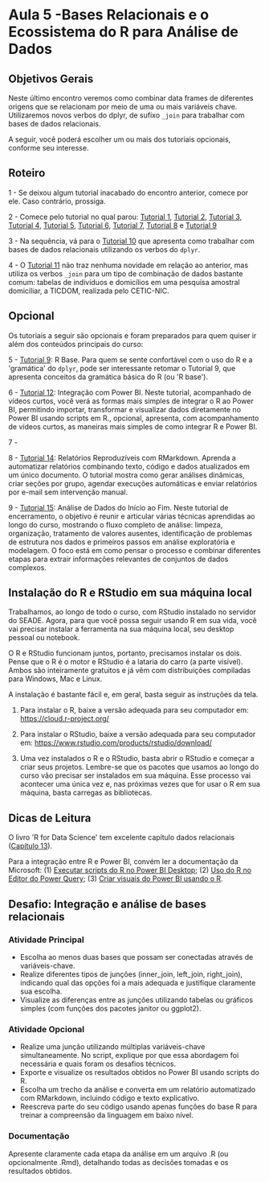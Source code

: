 # Aula 5 -Bases Relacionais e o Ecossistema do R para Análise de Dados

## Objetivos Gerais

Neste último encontro veremos como combinar data frames de diferentes origens que se relacionam por meio de uma ou mais variáveis chave. Utilizaremos novos verbos do dplyr, de sufixo `_join` para trabalhar com bases de dados relacionais.

A seguir, você poderá escolher um ou mais dos tutoriais opcionais, conforme seu interesse. 

## Roteiro

<!--- 0 - Às 8h30 faremos um encontro virtual (Teams) para falarmos dos objetivos de hoje e tirarmos dúvidas sobre a aula passada. --->

1 - Se deixou algum tutorial inacabado do encontro anterior, comece por ele. Caso contrário, prossiga.

2 - Comece pelo tutorial no qual parou: [Tutorial 1](/tutorial/tutorial-01.md), [Tutorial 2](/tutorial/tutorial-02.md), [Tutorial 3](/tutorial/tutorial-03.md), [Tutorial 4](/tutorial/tutorial-04.md), [Tutorial 5](/tutorial/tutorial-05.md), [Tutorial 6](/tutorial/tutorial-06.md), [Tutorial 7](/tutorial/tutorial-07.md), [Tutorial 8](/tutorial/tutorial-08.md) e [Tutorial 9](/tutorial/tutorial-09.md)

3 - Na sequência, vá para o [Tutorial 10](/tutorial/tutorial-10.md) que apresenta como trabalhar com bases de dados relacionais utilizando os verbos do `dplyr`.

4 - O [Tutorial 11](/tutorial/tutorial-11.md) não traz nenhuma novidade em relação ao anterior, mas utiliza os verbos `_join` para um tipo de combinação de dados bastante comum: tabelas de indivíduos e domicílios em uma pesquisa amostral domiciliar, a TICDOM, realizada pelo CETIC-NIC.

## Opcional

Os tutoriais a seguir são opcionais e foram preparados para quem quiser ir além dos conteúdos principais do curso:

5 - [Tutorial 9](/tutorial/tutorial-09.md): R Base.
Para quem se sente confortável com o uso do R e a 'gramática' do `dplyr`, pode ser interessante retomar o Tutorial 9, que apresenta conceitos da gramática básica do R (ou 'R base').

6 - [Tutorial 12](/tutorial/tutorial-12.md): Integração com Power BI.
Neste tutorial, acompanhado de vídeos curtos, você verá as formas mais simples de integrar o R ao Power BI, permitindo importar, transformar e visualizar dados diretamente no Power BI usando scripts em R., opcional, apresenta, com acompanhamento de vídeos curtos, as maneiras mais simples de como integrar R e Power BI.

7 - 

8 - [Tutorial 14](/tutorial/tutorial-14.md): Relatórios Reproduzíveis com RMarkdown.
Aprenda a automatizar relatórios combinando texto, código e dados atualizados em um único documento. O tutorial mostra como gerar análises dinâmicas, criar seções por grupo, agendar execuções automáticas e enviar relatórios por e-mail sem intervenção manual.

9 - [Tutorial 15](/tutorial/tutorial-15.md): Análise de Dados do Início ao Fim.
 Neste tutorial de encerramento, o objetivo é reunir e articular várias técnicas aprendidas ao longo do curso, mostrando o fluxo completo de análise: limpeza, organização, tratamento de valores ausentes, identificação de problemas de estrutura nos dados e primeiros passos em análise exploratória e modelagem. O foco está em como pensar o processo e combinar diferentes etapas para extrair informações relevantes de conjuntos de dados complexos.

 
## Instalação do R e RStudio em sua máquina local

Trabalhamos, ao longo de todo o curso, com RStudio instalado no servidor do SEADE. Agora, para que você possa seguir usando R em sua vida, você vai precisar instalar a ferramenta na sua máquina local, seu desktop pessoal ou notebook.

O R e RStudio funcionam juntos, portanto, precisamos instalar os dois. Pense que o R é o motor e RStudio é a lataria do carro (a parte visível). Ambos são inteiramente gratuitos e já vêm com distribuições compiladas para Windows, Mac e Linux.

A instalação é bastante fácil e, em geral, basta seguir as instruções da tela.

1.  Para instalar o R, baixe a versão adequada para seu computador em: <https://cloud.r-project.org/>

2.  Para instalar o RStudio, baixe a versão adequada para seu computador em: <https://www.rstudio.com/products/rstudio/download/>

3.  Uma vez instalados o R e o RStudio, basta abrir o RStudio e começar a criar seus projetos. Lembre-se que os pacotes que usamos ao longo do curso vão precisar ser instalados em sua máquina. Esse processo vai acontecer uma única vez e, nas próximas vezes que for usar o R em sua máquina, basta carregas as bibliotecas.

<!--- ## Avaliação do curso

Criamos um formulário para que você possa avaliar a qualidade do curso oferecido. Assim, esperamos aprimorar os conteúdos e metodologia para as próximas edições. Acesse e preencha o formulário [aqui](https://forms.gle/DRwwt25QohxD4p596). --->

## Dicas de Leitura

O livro 'R for Data Science' tem excelente capítulo dados relacionais ([Capítulo 13](https://r4ds.had.co.nz/relational-data.html)).

Para a integração entre R e Power BI, convém ler a documentação da Microsoft: (1) [Executar scripts do R no Power BI Desktop](https://docs.microsoft.com/pt-br/power-bi/connect-data/desktop-r-scripts); (2) [Uso do R no Editor do Power Query](https://docs.microsoft.com/pt-br/power-bi/connect-data/desktop-r-in-query-editor); (3) [Criar visuais do Power BI usando o R](https://docs.microsoft.com/pt-br/power-bi/create-reports/desktop-r-visuals).


## Desafio: Integração e análise de bases relacionais


### Atividade Principal

  - Escolha ao menos duas bases que possam ser conectadas através de variáveis-chave.
  - Realize diferentes tipos de junções (inner_join, left_join, right_join), indicando qual das opções foi a mais adequada e justifique claramente sua escolha.
  - Visualize as diferenças entre as junções utilizando tabelas ou gráficos simples (com funções dos pacotes janitor ou ggplot2).


### Atividade Opcional 
  - Realize uma junção utilizando múltiplas variáveis-chave simultaneamente. No script, explique por que essa abordagem foi necessária e quais foram os desafios técnicos.
  - Exporte e visualize os resultados obtidos no Power BI usando scripts do R.
  - Escolha um trecho da análise e converta em um relatório automatizado com RMarkdown, incluindo código e texto explicativo.
  - Reescreva parte do seu código usando apenas funções do base R para treinar a compreensão da linguagem em baixo nível.


### Documentação

Apresente claramente cada etapa da análise em um arquivo .R (ou opcionalmente .Rmd), detalhando todas as decisões tomadas e os resultados obtidos.

